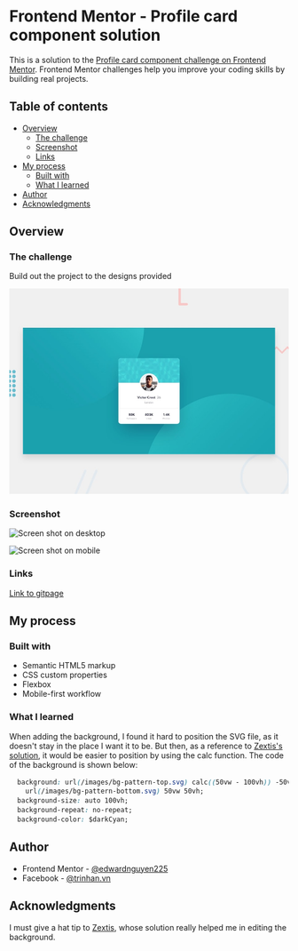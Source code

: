 # Frontend Mentor - Profile card component solution

This is a solution to the [Profile card component challenge on Frontend Mentor](https://www.frontendmentor.io/challenges/profile-card-component-cfArpWshJ). Frontend Mentor challenges help you improve your coding skills by building real projects. 

## Table of contents

- [Overview](#overview)
  - [The challenge](#the-challenge)
  - [Screenshot](#screenshot)
  - [Links](#links)
- [My process](#my-process)
  - [Built with](#built-with)
  - [What I learned](#what-i-learned)
- [Author](#author)
- [Acknowledgments](#acknowledgments)

## Overview

### The challenge

Build out the project to the designs provided

![Desktop preview of the project](./design/desktop-preview.jpg)

### Screenshot

![Screen shot on desktop](./images/screenshot-desktop.png)

![Screen shot on mobile](./images/screenshot-iphone8.png)


### Links

[Link to gitpage](https://edwardnguyen225.github.io/front_end_mentor/profile-card-component-main/)

## My process

### Built with

- Semantic HTML5 markup
- CSS custom properties
- Flexbox
- Mobile-first workflow

### What I learned

When adding the background, I found it hard to position the SVG file, as it doesn't stay in the place I want it to be. But then, as a reference to [Zextis's solution](https://github.com/zextis/profile-card-component), it would be easier to position by using the calc function. The code of the background is shown below:

```css
  background: url(/images/bg-pattern-top.svg) calc((50vw - 100vh)) -50vh,
    url(/images/bg-pattern-bottom.svg) 50vw 50vh;
  background-size: auto 100vh;
  background-repeat: no-repeat;
  background-color: $darkCyan;
```

## Author

- Frontend Mentor - [@edwardnguyen225](https://www.frontendmentor.io/profile/edwardnguyen225)
- Facebook - [@trinhan.vn](https://www.facebook.com/trinhan.vn/)

## Acknowledgments

I must give a hat tip to [Zextis](https://github.com/zextis), whose solution really helped me in editing the background.
